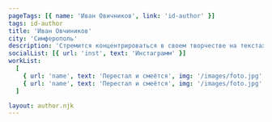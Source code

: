 ```yaml
---
pageTags: [{ name: 'Иван Овичников', link: 'id-author' }]
tags: id-author
title: 'Иван Овчиников'
city: 'Симферополь'
description: 'Стремится концентрироваться в своем творчестве на текстах и собственной философии, смешивают в музыке различные направления рока, народную и классическую музыку.'
socialList: [{ url: 'inst', text: 'Инстаграмм' }]
workList:
  [
    { url: 'name', text: 'Перестал и смеётся', img: '/images/foto.jpg' },
    { url: 'name', text: 'Перестал и смеётся', img: '/images/foto.jpg' },
  ]

layout: author.njk
---
```

